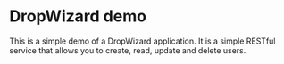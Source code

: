 # DropWizard demo

This is a simple demo of a DropWizard application. It is a simple RESTful service that allows you to create, read, update and delete users.